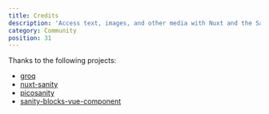 ```yaml
---
title: Credits
description: 'Access text, images, and other media with Nuxt and the Sanity headless CMS.'
category: Community
position: 31
---
```


Thanks to the following projects:

- [groq](https://github.com/sanity-io/sanity/tree/next/packages/groq)
- [nuxt-sanity](https://github.com/vicbergquist/nuxt-sanity)
- [picosanity](https://github.com/rexxars/picosanity)
- [sanity-blocks-vue-component](https://github.com/rdunk/sanity-blocks-vue-component)

